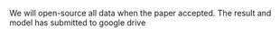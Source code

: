 We will open-source all data when the paper accepted. The result and model has submitted to google drive 
